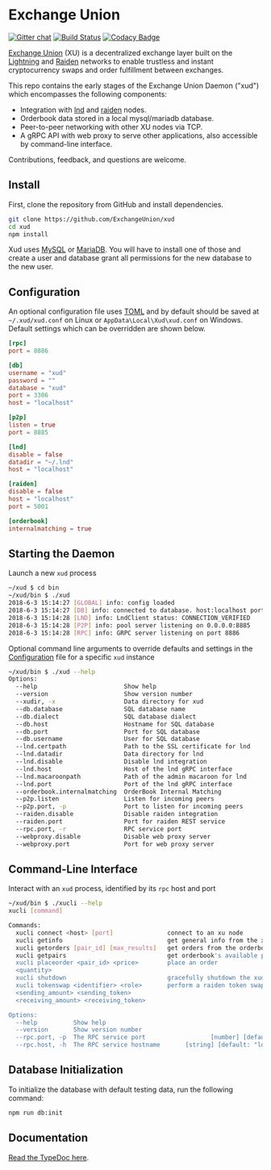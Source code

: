 # Exchange Union

[![Gitter chat](https://img.shields.io/badge/chat-on%20gitter-rose.svg)](https://gitter.im/exchangeunion/Lobby)
[![Build Status](https://travis-ci.org/ExchangeUnion/xud.svg?branch=master)](https://travis-ci.org/ExchangeUnion/xud)
[![Codacy Badge](https://api.codacy.com/project/badge/Grade/87238907485845eb879bd61c65561775)](https://www.codacy.com/app/sangaman/xud?utm_source=github.com&amp;utm_medium=referral&amp;utm_content=ExchangeUnion/xud&amp;utm_campaign=Badge_Grade)

[Exchange Union](https://www.exchangeunion.com/) (XU) is a decentralized exchange layer built on the [Lightning](http://lightning.network/) and [Raiden](https://raiden.network/) networks to enable trustless and instant cryptocurrency swaps and order fulfillment between exchanges.

This repo contains the early stages of the Exchange Union Daemon ("xud") which encompasses the following components:

* Integration with [lnd](https://github.com/lightningnetwork/lnd) and [raiden](https://github.com/raiden-network/raiden) nodes.
* Orderbook data stored in a local mysql/mariadb database.
* Peer-to-peer networking with other XU nodes via TCP.
* A gRPC API with web proxy to serve other applications, also accessible by command-line interface.

Contributions, feedback, and questions are welcome.

## Install

First, clone the repository from GitHub and install dependencies.

```bash
git clone https://github.com/ExchangeUnion/xud
cd xud
npm install
```

Xud uses [MySQL](https://www.mysql.com/) or [MariaDB](https://mariadb.org/). You will have to install one of those and create a user and database grant all permissions for the new database to the new user.

## Configuration

An optional configuration file uses [TOML](https://github.com/toml-lang/toml) and by default should be saved at  `~/.xud/xud.conf` on Linux or `AppData\Local\Xud\xud.conf` on Windows. Default settings which can be overridden are shown below.

```toml
[rpc]
port = 8886

[db]
username = "xud"
password = ""
database = "xud"
port = 3306
host = "localhost"

[p2p]
listen = true
port = 8885

[lnd]
disable = false
datadir = "~/.lnd"
host = "localhost"

[raiden]
disable = false
host = "localhost"
port = 5001

[orderbook]
internalmatching = true
```

## Starting the Daemon

Launch a new `xud` process

```bash
~/xud $ cd bin
~/xud/bin $ ./xud
2018-6-3 15:14:27 [GLOBAL] info: config loaded
2018-6-3 15:14:27 [DB] info: connected to database. host:localhost port:3306 database:xud dialect:mysql
2018-6-3 15:14:28 [LND] info: LndClient status: CONNECTION_VERIFIED
2018-6-3 15:14:28 [P2P] info: pool server listening on 0.0.0.0:8885
2018-6-3 15:14:28 [RPC] info: GRPC server listening on port 8886
```

Optional command line arguments to override defaults and settings in the [Configuration](#configuration) file for a specific `xud` instance

```bash
~/xud/bin $ ./xud --help
Options:
  --help                        Show help                              [boolean]
  --version                     Show version number                    [boolean]
  --xudir, -x                   Data directory for xud                  [string]
  --db.database                 SQL database name                       [string]
  --db.dialect                  SQL database dialect                    [string]
  --db.host                     Hostname for SQL database               [string]
  --db.port                     Port for SQL database                   [number]
  --db.username                 User for SQL database                   [string]
  --lnd.certpath                Path to the SSL certificate for lnd     [string]
  --lnd.datadir                 Data directory for lnd                  [string]
  --lnd.disable                 Disable lnd integration                [boolean]
  --lnd.host                    Host of the lnd gRPC interface          [string]
  --lnd.macaroonpath            Path of the admin macaroon for lnd      [string]
  --lnd.port                    Port of the lnd gRPC interface          [number]
  --orderbook.internalmatching  OrderBook Internal Matching            [boolean]
  --p2p.listen                  Listen for incoming peers              [boolean]
  --p2p.port, -p                Port to listen for incoming peers       [number]
  --raiden.disable              Disable raiden integration             [boolean]
  --raiden.port                 Port for raiden REST service            [number]
  --rpc.port, -r                RPC service port                        [number]
  --webproxy.disable            Disable web proxy server               [boolean]
  --webproxy.port               Port for web proxy server               [number]
```

## Command-Line Interface

Interact with an `xud` process, identified by its `rpc` host and port

```bash
~/xud/bin $ ./xucli --help
xucli [command]

Commands:
  xucli connect <host> [port]               connect to an xu node
  xucli getinfo                             get general info from the xud node
  xucli getorders [pair_id] [max_results]   get orders from the orderbook
  xucli getpairs                            get orderbook's available pairs
  xucli placeorder <pair_id> <price>        place an order
  <quantity>
  xucli shutdown                            gracefully shutdown the xud node
  xucli tokenswap <identifier> <role>       perform a raiden token swap
  <sending_amount> <sending_token>
  <receiving_amount> <receiving_token>

Options:
  --help          Show help                                            [boolean]
  --version       Show version number                                  [boolean]
  --rpc.port, -p  The RPC service port                  [number] [default: 8886]
  --rpc.host, -h  The RPC service hostname       [string] [default: "localhost"]
```

## Database Initialization

To initialize the database with default testing data, run the following command:

```bash
npm run db:init
```

## Documentation

[Read the TypeDoc here](https://exchangeunion.github.io/xud-typedoc/).
